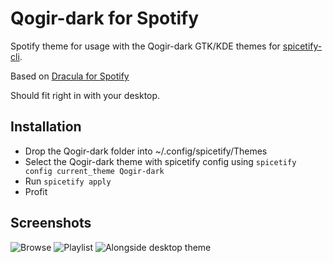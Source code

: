 # Qogir-dark for Spotify

Spotify theme for usage with the Qogir-dark GTK/KDE themes for [spicetify-cli](https://github.com/khanhas/spicetify-cli).

Based on [Dracula for Spotify](https://github.com/mattchrlw/dracula-for-spotify)

Should fit right in with your desktop.

## Installation

- Drop the Qogir-dark folder into ~/.config/spicetify/Themes
- Select the Qogir-dark theme with spicetify config using `spicetify config current_theme Qogir-dark`
- Run `spicetify apply`
- Profit

## Screenshots

![Browse](https://i.imgur.com/iFFSjNI.png)
![Playlist](https://i.imgur.com/h3IO161.png)
![Alongside desktop theme](https://i.imgur.com/LTq27Vt.png)
